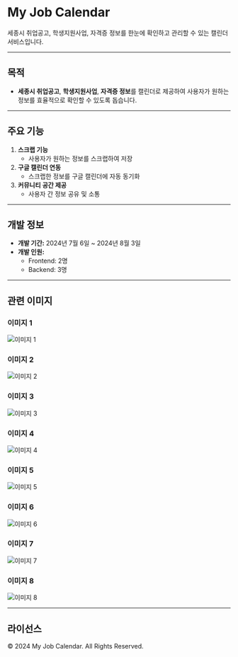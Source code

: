 # My Job Calendar

세종시 취업공고, 학생지원사업, 자격증 정보를 한눈에 확인하고 관리할 수 있는 캘린더 서비스입니다.

---

## 목적
- **세종시 취업공고**, **학생지원사업**, **자격증 정보**를 캘린더로 제공하여 사용자가 원하는 정보를 효율적으로 확인할 수 있도록 돕습니다.

---

## 주요 기능
1. **스크랩 기능**  
   - 사용자가 원하는 정보를 스크랩하여 저장
2. **구글 캘린더 연동**  
   - 스크랩한 정보를 구글 캘린더에 자동 동기화
3. **커뮤니티 공간 제공**  
   - 사용자 간 정보 공유 및 소통

---

## 개발 정보
- **개발 기간:** 2024년 7월 6일 ~ 2024년 8월 3일  
- **개발 인원:**  
  - Frontend: 2명  
  - Backend: 3명  

---

## 관련 이미지

### 이미지 1
![이미지 1](https://github.com/user-attachments/assets/30a0c63c-f9ca-469d-83fe-1f2380278158)

### 이미지 2
![이미지 2](https://github.com/user-attachments/assets/9dfa820b-ca01-411d-bb85-210b2e1a93f2)

### 이미지 3
![이미지 3](https://github.com/user-attachments/assets/296c5e5d-f374-4864-90f7-13d96713c927)

### 이미지 4
![이미지 4](https://github.com/user-attachments/assets/8cb43aaa-cfc9-40ed-8de0-ba5020460c11)

### 이미지 5
![이미지 5](https://github.com/user-attachments/assets/38ebfad2-9c33-41c4-9fc4-bd2834f4f0ca)

### 이미지 6
![이미지 6](https://github.com/user-attachments/assets/382168de-3577-4736-b134-2942fc42d977)

### 이미지 7
![이미지 7](https://github.com/user-attachments/assets/3df55b91-6307-433a-84d0-4c676b7ecce3)

### 이미지 8
![이미지 8](https://github.com/user-attachments/assets/b2b78d80-83a0-4ceb-b0d1-6f8a0380fcb4)

---

## 라이선스
© 2024 My Job Calendar. All Rights Reserved.
